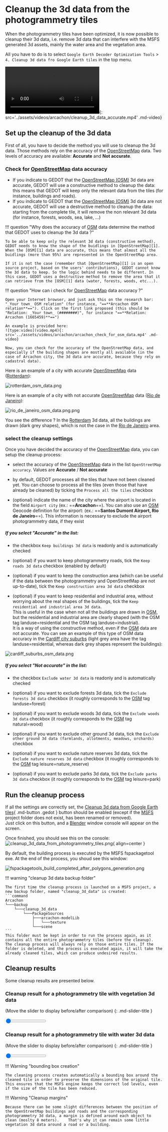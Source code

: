 # Cleanup the 3d data from the photogrammetry tiles

When the photogrammetry tiles have been optimized, it is now possible to cleanup their 3d data, i.e. remove 3d data that can interfere with the MSFS generated 3d assets, mainly the water area and the vegetation area.

All you have to do is to select `Google Earth Decoder Optimization Tools` > `4. Cleanup 3d data fro Google Earth tiles` in the top menu.

![type:video](video.mp4){: src='../assets/videos/arcachon/cleanup_3d_data_accurate.mp4' .md-video}

## Set up the cleanup of the 3d data

First of all, you have to decide the method you will use to cleanup the 3d data.
Those methods rely on the accuracy of the [OpenStreetMap][1] data. Two levels of accuracy are available: **Accurate** and **Not accurate**.

### Check for [OpenStreetMap][1] data accuracy

* If you indicate to GEDOT that the [OpenStreetMap (OSM)][1] 3d data are accurate, GEDOT will use a constructive method to cleanup the data: this means that GEDOT will keep only the relevant data from the tiles (for instance, buildings and roads).  
* If you indicate to GEDOT that the [OpenStreetMap (OSM)][1] 3d data are not accurate, GEDOT will use a destructive method to cleanup the data: starting from the complete tile, it will remove the non relevant 3d data (for instance, forests, woods, sea, lake, ...)

!!! question "Why does the accuracy of [OSM][1] data determine the method that GEDOT uses to cleanup the 3d data ?"

    To be able to keep only the relevant 3d data (constructive method), GEDOT needs to know the shape of the buidlings in [OpenStreetMap][1].   
    When the [OSM][1] data are accurate, this means that almost all the buidlings (more than 95%) are represented in the OpenStreetMap area.

    If it is not the case (remember that [OpenStreetMap][1] is an open source project, based on the users' contributions), GEDOT cannot know the 3d data to keep. So the logic behind needs to be different. In this case, GEDOT uses a destructive method to remove the area that it can retrieve from the [OSM][1] data (water, forests, woods, etc...).

!!! question "How can i check for [OpenStreetMap][1] data accuracy ?"

    Open your Internet browser, and just ask this on the research bar: "_Your town_ OSM relation" (for instance, "==**Arcachon OSM relation**=="). Click on the first link proposed (this should be "Relation: _Your town_ (########)", for instance "==**Relation: Arcachon (1665459)**==")

    An example is provided here:
    ![type:video](video.mp4){: src='../assets/videos/arcachon/arcachon_check_for_osm_data.mp4' .md-video}

    Now, you can check for the accuracy of the OpenStreetMap data, and especially if the building shapes are mostly all available (in the case of Arcachon city, the 3d data are accurate, because they rely on cadastral data).

Here is an example of a city with accurate [OpenStreetMap][1] data ([Rotterdam][2]):

![rotterdam_osm_data.png](..%2Fassets%2Fimages%2Frotterdam_osm_data.png)

Here is an example of a city with not accurate [OpenStreetMap][1] data ([Rio de Janeiro][3]):

![rio_de_janeiro_osm_data.png.png](..%2Fassets%2Fimages%2Frio_de_janeiro_osm_data.png.png)

You see the difference ? In the [Rotterdam][2] 3d data, all the buildings are drawn (dark grey shapes), which is not the case in the [Rio de Janeiro][3] area.


### select the cleanup settings

Once you have decided the accuracy of the [OpenStreetMap][1] data, you can setup the cleanup process:  

* select the accuracy of the [OpenStreetMap][1] data in the list `OpenStreetMap accuracy`. Values are **Accurate** / **Not accurate**

* by default, GEDOT processes all the tiles that have not been cleaned yet. You can choose to process all the tiles (even those that have already be cleaned) by ticking the `Process all the tiles` checkbox

* (optional) indicate the name of the city where the airport is located in the field `Airport city` (ex.: ==**Arcachon**==). You can also use an [OSM][3] Geocode definition for the airport: (ex.: ==**Santos Dumont Airport, Rio de Janeiro**==). This information is necessary to exclude the airport photogrammetry data, if they exist

##### If you select "Accurate" in the list:
* the checkbox `Keep buildings 3d data` is readonly and is automatically checked   

* (optional) if you want to keep photogrammetry roads, tick the `Keep roads 3d data` checkbox (enabled by default)

* (optional) if you want to keep the construction area (which can be useful if the data between the photogrammetry and OpenStreetMap are not up-to-date), tick the `Keep construction area 3d data` checkbox

* (optional) if you want to keep residential and industrial area, without worrying about the real shapes of the buildings, tick the  `Keep residential and industrial area 3d data`.   
  This is useful in the case when not all the buildings are drawn in [OSM][1], but the residential and industrial area are clearly shaped (with the OSM tag landuse=residential and the OSM tag landuse=industrial).   
  It is a way of using the constructive method, even if the [OSM][1] data are not accurate. You can see an example of this type of OSM data accuracy in the [Cardiff city suburbs][4] (light grey area have the tag landuse=residential, whereas dark grey shapes represent the buildings):

![cardiff_suburbs_osm_data.png](..%2Fassets%2Fimages%2Fcardiff_suburbs_osm_data.png)

##### If you select "Not accurate" in the list:
* the checkbox `Exclude water 3d data` is readonly and is automatically checked

* (optional) if you want to exclude forests 3d data, tick the `Exclude forests 3d data` checkbox (it roughly corresponds to the [OSM][1] tag landuse=forest)

* (optional) if you want to exclude woods 3d data, tick the `Exclude woods 3d data` checkbox (it roughly corresponds to the [OSM][1] tag natural=wood)

* (optional) if you want to exclude other ground 3d data, tick the `Exclude other ground 3d data (farmlands, allotments, meadows, orchards)` checkbox

* (optional) if you want to exclude nature reserves 3d data, tick the `Exclude nature reserves 3d data` checkbox (it roughly corresponds to the [OSM][1] tag leisure=nature_reserve)

* (optional) if you want to exclude parks 3d data, tick the `Exclude parks 3d data` checkbox (it roughly corresponds to the [OSM][1] tag leisure=park)

## Run the cleanup process

If all the settings are correctly set, the [Cleanup 3d data from Google Earth tiles](javascript:void(0)){ .md-button .gedot } button should be  enabled (except if the [MSFS][6] project folder does not exist, has been renamed or removed).  
Just click on this button, and a [Blender][5] window console will appear on the screen.

Once finished, you should see this on the console:   
![cleanup_3d_data_from_photogrammetry_tiles.png](..%2Fassets%2Fimages%2Fcleanup_3d_data_from_photogrammetry_tiles.png){ align=center }   

By default, the building process is executed by the MSFS fspackagetool exe. At the end of the process, you shoud see this window:

![fspackagetools_build_completed_after_polygons_generation.png](..%2Fassets%2Fimages%2Ffspackagetools_build_completed_after_3d_data_cleanup.png)


!!! warning "cleanup 3d data backup folder"

    The first time the cleanup process is launched on a MSFS project, a new backup folder, named "cleanup_3d_data" is created:  
    ```command
    Arcachon
    └───backup
        └───cleanup_3d_data
            └───PackageSources
                ├───arcachon-modelLib
                │   └───texture
                └───scene
    ```
    This folder must be kept in order to run the process again, as it contains all the entire photogrammetry tiles (before the cleanup).  
    The cleanup process will always rely on those entire tiles. If the folder is deleted, and the process is executed again, it will take the already cleaned tiles, which can produce undesired results.

## Cleanup results

Some cleanup results are presented below.  
### Cleanup result for a photogrammetry tile with vegetation 3d data
(Move the slider to display before/after comparison)
{: .md-slider-title }
<div class="slider-container">
    <div class="img background-img" data="arcachon_original_21537373625051507_LOD00.png"></div>
    <div class="img foreground-img" data="arcachon_cleaned_21537373625051507_LOD00.png"></div>
    <input type="range" min="1" max="100" value="1" class="img-slider">
    <div class="slider-button"></div>
    <div class="slider-bar"></div>
</div>
  
  
### Cleanup result for a photogrammetry tile with water 3d data
(Move the slider to display before/after comparison)
{: .md-slider-title }
<div class="slider-container">
    <div class="img background-img" data="arcachon_original_21537373625050707_LOD00.png"></div>
    <div class="img foreground-img" data="arcachon_cleaned_21537373625050707_LOD00.png"></div>
    <input type="range" min="1" max="100" value="1" class="img-slider">
    <div class="slider-button"></div>
    <div class="slider-bar"></div>
</div>

!!! Warning "bounding box creation"

    The cleaning process creates automatically a bounding box around the cleaned tile in order to preserve the dimensions of the original tile.  
    This ensures that the MSFS engine keeps the correct lod levels, even if the size of the tile has been reduced.


!!! Warning "Cleanup margins"

    Because there can be some slight differences between the position of the OpenStreetMap buildings and roads and the corresponding photogrammetry 3d data, a margin is defined around each object to clean (moslty 8 meters).    That's why it can remain some little vegetation 3d data around a road or a building.

[1]:https://www.openstreetmap.org/
[2]:https://www.openstreetmap.org/relation/324431#map=15/51.9025/4.4649
[3]:https://www.openstreetmap.org/relation/57963#map=15/-22.8798/-43.2774
[4]:https://www.openstreetmap.org/relation/1625787#map=16/51.5063/-3.2129
[5]:https://www.blender.org/
[6]:https://www.flightsimulator.com/